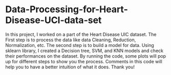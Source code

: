 # Data-Processing-for-Heart-Disease-UCI-data-set
In this project, I worked on a part of the Heart Disease UIC dataset. The First step is to process the data like data Cleaning, Reduction, Normalization, etc. 
The second step is to build a model for data. Using sklearn library, I created a Decision tree, SVM, and KNN models and check their performances on the dataset. 
By running the code, some plots will pop up for different steps to show you the process.
Comments in this code will help you to have a better intuition of what it does.
Thank you!
